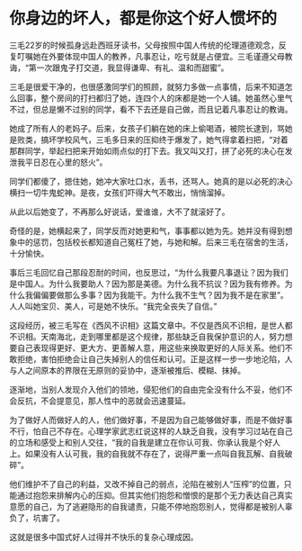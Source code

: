 # 你身边的坏人，都是你这个好人惯坏的

三毛22岁的时候孤身远赴西班牙读书，父母按照中国人传统的伦理道德观念，反复叮嘱她在外要体现中国人的教养，凡事忍让，吃亏就是占便宜。三毛谨遵父母教诲，“第一次跟鬼子打交道，我显得谦卑、有礼、温和而甜蜜”。 

三毛是很爱干净的，也很感激同学们的照顾，就努力多做一点事情，后来不知道怎么回事，整个房间的打扫都归了她，连四个人的床都是她一个人铺。她虽然心里气不过，但总是懒不过别的同学，看不下去还是自己做，而且记着凡事忍让的教诲。 

她成了所有人的老妈子。后来，女孩子们躺在她的床上偷喝酒，被院长逮到，骂她是败类，搞坏学校风气，三毛多日来的压抑终于爆发了，她气得拿着扫把，“对着那群同学，举起扫把来开始如雨点似的打下去。我又叫又打，拼了必死的决心在发泄我平日忍在心里的怒火”。 

同学们都傻了，摁住她，她冲大家吐口水，丢书，还骂人。她真的是以必死的决心横扫一切牛鬼蛇神。是夜，女孩们吓得大气不敢出，悄悄溜掉。 

从此以后她变了，不再那么好说话，爱谁谁，大不了就滚好了。 

奇怪的是，她横起来了，同学反而对她更和气，事事都以她为先。她并没有得到想象中的惩罚，包括校长都知道自己冤枉了她，与她和解。后来三毛在宿舍的生活，十分愉快。 

事后三毛回忆自己那段忍耐的时间，也反思过，“为什么我要凡事退让？因为我们是中国人。为什么我要助人？因为那是美德。为什么我不抗议？因为我有修养。为什么我偏偏要做那么多事？因为我能干。为什么我不生气？因为我不是在家里”。人人叫她宝贝、美人，可是她不快乐。“我完全丧失了自信。” 

这段经历，被三毛写在《西风不识相》这篇文章中。不仅是西风不识相，是世人都不识相。天南海北，走到哪里都是这个规律，那些缺乏自我保护意识的人，努力想要自己表现得更好、更大方、更善解人意，用这些来换取更好的人际关系。他们不敢拒绝，害怕拒绝会让自己失掉别人的信任和认可。正是这样一步一步地沦陷，人与人之间原本的界限在无原则的妥协中，逐渐被推后、模糊、抹掉。 

逐渐地，当别人发现介入他们的领地，侵犯他们的自由完全没有什么不妥，他们不会反抗，不会提意见，那人性中的恶就会迅速蔓延。 

为了做好人而做好人的人，他们做好事，不是因为自己能够做好事，而是不做好事不行，怕自己不存在。心理学家武志红说这样的人缺乏自我，没有学习过站在自己的立场和感受上和别人交往，“我的自我是建立在你认可我、你承认我是个好人上。如果没有人认可我，我的自我就不存在了，说得严重一点叫自我瓦解、自我破碎”。 

他们维护不了自己的利益，又改不掉自己的弱点，沦陷在被别人“压榨”的位置，只能通过抱怨来排解内心的压抑。但其实他们抱怨和憎恨的是那个无力表达自己真实意愿的自己，为了逃避隐形的自我谴责，只能不停地抱怨别人，觉得都是被别人辜负了，坑害了。 

这就是很多中国式好人过得并不快乐的复杂心理成因。